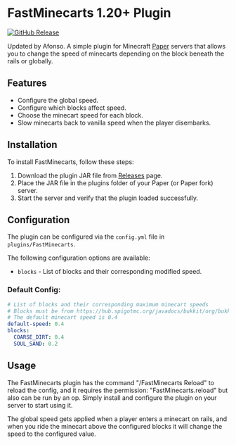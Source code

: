 # FastMinecarts 1.20+ Plugin
[![GitHub Release](https://img.shields.io/github/v/release/certainly1182/FastMinecarts?include_prereleases)](https://github.com/certainly1182/FastMinecarts/releases)
<!--- [![Modrinth Downloads](https://img.shields.io/modrinth/dt/######)](https://modrinth.com/plugin/######) -->

Updated by Afonso.
A simple plugin for Minecraft [Paper](https://papermc.io/) servers that allows you to change the speed of minecarts depending on the block beneath the rails or globally. 

## Features
- Configure the global speed.
- Configure which blocks affect speed.
- Choose the minecart speed for each block.
- Slow minecarts back to vanilla speed when the player disembarks.
## Installation
To install FastMinecarts, follow these steps:
1. Download the plugin JAR file from<!--- [Modrinth](https://modrinth.com/plugin/#####)  or the--> [Releases](https://github.com/certainly1182/FastMinecarts/releases) page.
2. Place the JAR file in the plugins folder of your Paper (or Paper fork) server.
3. Start the server and verify that the plugin loaded successfully.
## Configuration
The plugin can be configured via the `config.yml` file in `plugins/FastMinecarts`.

The following configuration options are available:

- `blocks` - List of blocks and their corresponding modified speed.
### Default Config:
```yml
# List of blocks and their corresponding maximum minecart speeds
# Blocks must be from https://hub.spigotmc.org/javadocs/bukkit/org/bukkit/Material.html
# The default minecart speed is 0.4
default-speed: 0.4
blocks:
  COARSE_DIRT: 0.4
  SOUL_SAND: 0.2
```
## Usage
The FastMinecarts plugin has the command "/FastMinecarts Reload" to reload the config, and it requires the permission: "FastMinecarts.reload" but also can be run by an op. Simply install and configure the plugin on your server to start using it.

The global speed gets applied when a player enters a minecart on rails, and when you ride the minecart above the configured blocks it will change the speed to the configured value.
